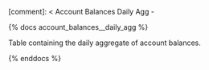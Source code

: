 [comment]: < Account Balances Daily Agg -

{% docs account_balances__daily_agg %}

Table containing the daily aggregate of account balances.

{% enddocs %}
